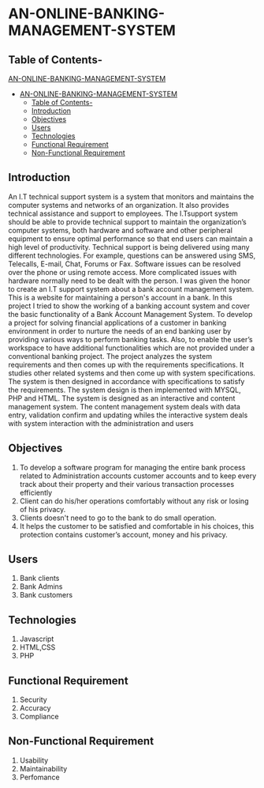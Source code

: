 # AN-ONLINE-BANKING-MANAGEMENT-SYSTEM

## Table of Contents-

[AN-ONLINE-BANKING-MANAGEMENT-SYSTEM](#an-online-banking-management-system)

- [AN-ONLINE-BANKING-MANAGEMENT-SYSTEM](#an-online-banking-management-system)
  - [Table of Contents-](#table-of-contents-)
  - [Introduction](#introduction)
  - [Objectives](#objectives)
  - [Users](#users)
  - [Technologies](#technologies)
  - [Functional Requirement](#functional-requirement)
  - [Non-Functional Requirement](#non-functional-requirement)

## Introduction

An I.T technical support system is a system that monitors and maintains the computer systems and networks of an organization. It also provides technical assistance and support to employees. The I.Tsupport system should be able to provide technical support to maintain the organization’s computer systems, both hardware and software and other peripheral equipment to ensure optimal performance so that end users can maintain a high level of productivity. Technical support is being delivered using many different technologies. For example, questions can be answered using SMS, Telecalls, E-mail, Chat, Forums or Fax. Software issues can be resolved over the phone or using remote access. More complicated issues with hardware normally need to be dealt with the person. I was given the honor to create an I.T support system about a bank account management system. This is a website for maintaining a person's account in a bank. In this project I tried to show the working of a banking account system and cover the basic functionality of a Bank Account Management System. To develop a project for solving financial applications of a customer in banking environment in order to nurture the needs of an end banking user by providing various ways to perform banking tasks. Also, to enable the user’s workspace to have additional functionalities which are not provided under a conventional banking project. The project analyzes the system requirements and then comes up with the requirements specifications. It studies other related systems and then come up with system specifications. The system is then designed in accordance with specifications to satisfy the requirements. The system design is then implemented with MYSQL, PHP and HTML. The system is designed as an interactive and content management system. The content management system deals with data entry, validation confirm and updating whiles the interactive system deals with system interaction with the administration and users

## Objectives

1. To develop a software program for managing the entire bank process related to Administration accounts customer accounts and to keep every track about their property and their various transaction processes efficiently
2. Client can do his/her operations comfortably without any risk or losing of his privacy.
3. Clients doesn't need to go to the bank to do small operation.
4. It helps the customer to be satisfied and comfortable in his choices, this protection contains customer’s account, money and his privacy.

## Users

1. Bank clients
2. Bank Admins
3. Bank customers

## Technologies

1. Javascript
2. HTML,CSS
3. PHP

## Functional Requirement

1. Security
2. Accuracy
3. Compliance

## Non-Functional Requirement

1. Usability
2. Maintainability
3. Perfomance
